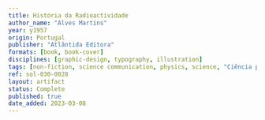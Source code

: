 ```yaml
---
title: História da Radioactividade
author_name: "Alves Martins"
year: y1957
origin: Portugal
publisher: "Atlântida Editora"
formats: [book, book-cover]
disciplines: [graphic-design, typography, illustration]
tags: [non-fiction, science communication, physics, science, "Ciência para Gente Nova"]
ref: sol-030-0028
layout: artifact
status: Complete
published: true
date_added: 2023-03-08
---
```


